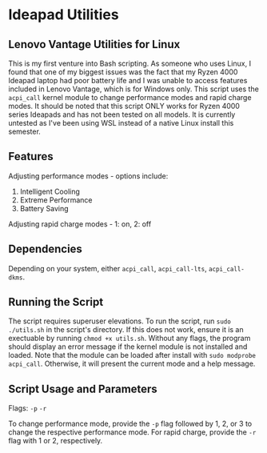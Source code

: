 # Ideapad Utilities

## Lenovo Vantage Utilities for Linux
This is my first venture into Bash scripting. As someone who uses Linux, I found that one of my biggest issues was the fact that my Ryzen 4000 Ideapad laptop had poor battery life and I was unable to access features included in Lenovo Vantage, which is for Windows only. This script uses the `acpi_call` kernel module to change performance modes and rapid charge modes. It should be noted that this script ONLY works for Ryzen 4000 series Ideapads and has not been tested on all models. It is currently untested as I've been using WSL instead of a native Linux install this semester.

## Features
Adjusting performance modes - options include:
1. Intelligent Cooling
2. Extreme Performance
3. Battery Saving

Adjusting rapid charge modes - 1: on, 2: off

## Dependencies
Depending on your system, either `acpi_call`, `acpi_call-lts`, `acpi_call-dkms`. 

## Running the Script
The script requires superuser elevations. To run the script, run `sudo ./utils.sh` in the script's directory. If this does not work, ensure it is an exectuable by running `chmod +x utils.sh`. Without any flags, the program should display an error message if the kernel module is not installed and loaded. Note that the module can be loaded after install with `sudo modprobe acpi_call`.  Otherwise, it will present the current mode and a help message.

## Script Usage and Parameters
Flags: `-p` `-r`

To change performance mode, provide the `-p` flag followed by 1, 2, or 3 to change the respective performance mode. For rapid charge, provide the `-r` flag with 1 or 2, respectively.
